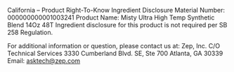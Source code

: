  
 
 
California – Product Right-To-Know Ingredient Disclosure 
Material Number: 000000000001003241 
Product Name: Misty Ultra High Temp Synthetic Blend 14Oz 48T 
Ingredient disclosure for this product is not required per SB 258 Regulation. 
 
For additional information or question, please contact us at: 
Zep, Inc. 
C/O Technical Services 
3330 Cumberland Blvd. SE, Ste 700 
Atlanta, GA 30339 
Email: asktech@zep.com 
 
 
 
 
